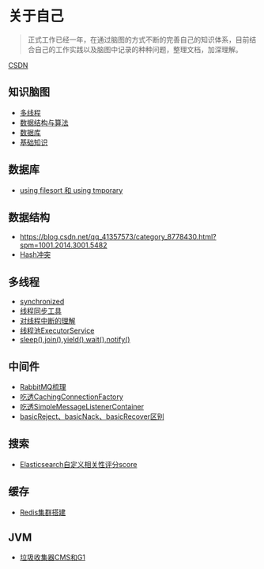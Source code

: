 # 关于自己

> 正式工作已经一年，在通过脑图的方式不断的完善自己的知识体系，目前结合自己的工作实践以及脑图中记录的种种问题，整理文档，加深理解。

[CSDN](https://blog.csdn.net/qq_41357573)

## 知识脑图

* [多线程](https://www.processon.com/view/link/612254f963768958e530fd3d)
* [数据结构与算法](https://www.processon.com/view/link/6122554663768958e530fdb9)
* [数据库](https://www.processon.com/view/link/60c627a2f346fb0ce5cca24a)
* [基础知识](https://www.processon.com/view/link/614b3578f346fb69b167752b)

## 数据库

* [using filesort 和 using tmporary](数据库/文件排序和临时表/README.md)

## 数据结构

* https://blog.csdn.net/qq_41357573/category_8778430.html?spm=1001.2014.3001.5482
* [Hash冲突](数据结构/Hash冲突解决方式/README.md)

## 多线程

* [synchronized](多线程/synchronized/README.md)
* [线程同步工具](多线程/线程同步工具/README.md)
* [对线程中断的理解](多线程/对线程中断的理解/README.md)
* [线程池ExecutorService](多线程/线程池ExecutorService/README.md)
* [sleep(),join(),yield(),wait(),notify()](多线程/sleep(),join(),yield(),wait()/README.md)

## 中间件

* [RabbitMQ梳理](中间件/RabbitMQ梳理/README.md)
* [吃透CachingConnectionFactory](中间件/CachingConnectionFactory/README.md)
* [吃透SimpleMessageListenerContainer](中间件/SimpleMessageListenerContainer/README.md)
* [basicReject、basicNack、basicRecover区别](中间件/basicReject、basicNack、basicRecover区别/README.md)

## 搜索

* [Elasticsearch自定义相关性评分score](搜索/Elasticsearch自定义相关性评分score/README.md)

## 缓存

* [Redis集群搭建](缓存/Redis集群搭建记录/README.md)

## JVM

* [垃圾收集器CMS和G1](JVM/垃圾收集器CMS和G1/README.md)

